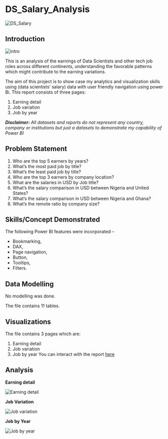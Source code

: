 # DS_Salary_Analysis

![DS_Salary](https://github.com/AbdulAfeez001/DS_Salary_Analysis/assets/97398702/7d1ac8cb-d5c2-4065-9730-5b6ef9b56687)


## Introduction

![intro](https://github.com/AbdulAfeez001/DS_Salary_Analysis/assets/97398702/f84c449b-62ed-407b-b775-bbc8b9e265f5)
 
This is an analysis of the earnings of Data Scientists and other tech job roles across different continents, understanding the favorable patterns which might contribute to the earning variations.

The aim of this project is to show case my analytics and visualization skills using (data scientists’ salary) data with user friendly navigation using power Bi. 
This report consists of three pages:

1.	Earning detail
2.	Job variation
3.	Job by year 

**_Disclaimer:_** _All datasets and reports do not represent any country, company or institutions but just a datasets to demonstrate my capability of Power BI_  

## Problem Statement

1.	Who are the top 5 earners by years?
2.	What’s the most paid job by title?
3.	What’s the least paid job by title?
4.	Who are the top 3 earners by company location?
5.	What are the salaries in USD by Job title?
6.	What’s the salary comparison in USD between Nigeria and United States?
7.	What’s the salary comparison in USD between Nigeria and Ghana?
8.	What’s the remote ratio by company size? 

## Skills/Concept Demonstrated 

The following Power BI features were incorporated – 
- Bookmarking,
- DAX,
- Page navigation, 
- Button, 
- Tooltips, 
- Filters.

## Data Modelling

No modelling was done. 

The file contains 11 tables.

## Visualizations

The file contains 3 pages which are:
1.	Earning detail
2.	Job variation
3.	Job by year 
You can interact with the report [here](https://app.powerbi.com/groups/me/reports/3607421f-0bb0-4ed6-82d4-62b305aefa6b/ReportSection?experience=power-bi)

## Analysis 

**Earning detail**

![Earning detail](https://github.com/AbdulAfeez001/DS_Salary_Analysis/assets/97398702/c1f892c1-281c-40d8-94cc-3bfba781d02e)

**Job Variation** 

![Job variation](https://github.com/AbdulAfeez001/DS_Salary_Analysis/assets/97398702/45f9d7d3-d349-4b71-b7ed-2adcd0a3c7b6)

**Job by Year**

![Job by year](https://github.com/AbdulAfeez001/DS_Salary_Analysis/assets/97398702/31b873d1-0cdf-4b37-8ef9-da9b4096c6b0)




